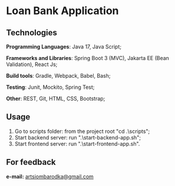# Loan Bank Application

## Technologies

**Programming Languages**: Java 17, Java Script;

**Frameworks and Libraries**: Spring Boot 3 (MVC), Jakarta EE (Bean Validation), React Js;

**Build tools**: Gradle, Webpack, Babel, Bash;

**Testing**: Junit, Mockito, Spring Test;

**Other**: REST, Git, HTML, CSS, Bootstrap;

## Usage
1) Go to scripts folder: from the project root "cd .\scripts";
2) Start backend server: run ".\start-backend-app.sh";
3) Start frontend server: run ".\start-frontend-app.sh".

## For feedback
**e-mail:** artsiombarodka@gmail.com